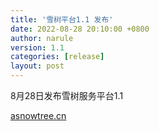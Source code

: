 ```yaml
---
title: '雪树平台1.1 发布'
date: 2022-08-28 20:10:00 +0800
author: narule
version: 1.1
categories: [release]
layout: post
---
```


8月28日发布雪树服务平台1.1

[asnowtree.cn](https://www.asnowtree.cn)